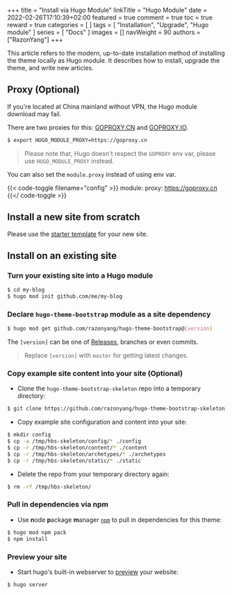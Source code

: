 +++
title = "Install via Hugo Module"
linkTitle = "Hugo Module"
date = 2022-02-26T17:10:39+02:00
featured = true
comment = true
toc = true
reward = true
categories = [
]
tags = [
  "Installation",
  "Upgrade",
  "Hugo module"
]
series = [
  "Docs"
]
images = []
navWeight = 90
authors = ["RazonYang"]
+++

This article refers to the modern, up-to-date installation method of installing the theme locally as Hugo module.
It describes how to install, upgrade the theme, and write new articles.

## Proxy (Optional)

If you're located at China mainland without VPN, the Hugo module download may fail.

There are two proxies for this: [GOPROXY.CN](https://goproxy.cn) and [GOPROXY.IO](https://goproxy.io).

```bash
$ export HUGO_MODULE_PROXY=https://goproxy.cn
```

> Please note that, Hugo doesn't respect the `GOPROXY` env var, please use `HUGO_MODULE_PROXY` instead.

You can also set the `module.proxy` instead of using env var.

{{< code-toggle filename="config" >}}
module:
  proxy: https://goproxy.cn
{{</ code-toggle >}}

## Install a new site from scratch

Please use the [starter template](https://github.com/razonyang/hugo-theme-bootstrap-skeleton) for your new site.

## Install on an existing site

### Turn your existing site into a Hugo module

```bash
$ cd my-blog
$ hugo mod init github.com/me/my-blog
```

### Declare `hugo-theme-bootstrap` module as a site dependency

```bash
$ hugo mod get github.com/razonyang/hugo-theme-bootstrap@[version]
```

The `[version]` can be one of [Releases](https://github.com/razonyang/hugo-theme-bootstrap/releases), branches or even commits.

> Replace `[version]` with `master` for getting latest changes.

### Copy example site content into your site (Optional)

- Clone the `hugo-theme-bootstrap-skeleton` repo into a temporary directory:

```bash
$ git clone https://github.com/razonyang/hugo-theme-bootstrap-skeleton /tmp/hbs-skeleton
```

- Copy example site configuration and content into your site:

```bash
$ mkdir config
$ cp -a /tmp/hbs-skeleton/config/* ./config
$ cp -r /tmp/hbs-skeleton/content/* ./content
$ cp -r /tmp/hbs-skeleton/archetypes/* ./archetypes
$ cp -r /tmp/hbs-skeleton/static/* ./static
```

- Delete the repo from your temporary directory again:

```bash
$ rm -rf /tmp/hbs-skeleton/
```

### Pull in dependencies via npm

- Use **n**ode **p**ackage **m**anager [`npm`](https://nodejs.org/en/download/) to pull in dependencies for this theme:

```bash
$ hugo mod npm pack
$ npm install
```

### Preview your site

- Start hugo's built-in webserver to [preview](http://localhost:1313/) your website:

```bash
$ hugo server
```
